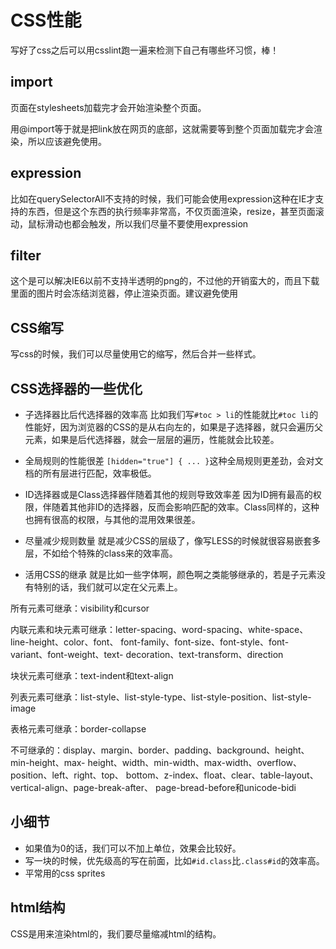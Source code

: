 # CSS性能
写好了css之后可以用csslint跑一遍来检测下自己有哪些坏习惯，棒！

## import
页面在stylesheets加载完才会开始渲染整个页面。

用@import等于就是把link放在网页的底部，这就需要等到整个页面加载完才会渲染，所以应该避免使用。

## expression
比如在querySelectorAll不支持的时候，我们可能会使用expression这种在IE才支持的东西，但是这个东西的执行频率非常高，不仅页面渲染，resize，甚至页面滚动，鼠标滑动也都会触发，所以我们尽量不要使用expression

## filter
这个是可以解决IE6以前不支持半透明的png的，不过他的开销蛮大的，而且下载里面的图片时会冻结浏览器，停止渲染页面。建议避免使用

## CSS缩写
写css的时候，我们可以尽量使用它的缩写，然后合并一些样式。

## CSS选择器的一些优化
 - 子选择器比后代选择器的效率高
比如我们写`#toc > li`的性能就比`#toc li`的性能好，因为浏览器的CSS的是从右向左的，如果是子选择器，就只会遍历父元素，如果是后代选择器，就会一层层的遍历，性能就会比较差。

 - 全局规则的性能很差
`[hidden="true"] { ... }`这种全局规则更差劲，会对文档的所有层进行匹配，效率极低。

 - ID选择器或是Class选择器伴随着其他的规则导致效率差
因为ID拥有最高的权限，伴随着其他非ID的选择器，反而会影响匹配的效率。Class同样的，这种也拥有很高的权限，与其他的混用效果很差。

 - 尽量减少规则数量
就是减少CSS的层级了，像写LESS的时候就很容易嵌套多层，不如给个特殊的class来的效率高。

 - 活用CSS的继承
就是比如一些字体啊，颜色啊之类能够继承的，若是子元素没有特别的话，我们就可以定在父元素上。

所有元素可继承：visibility和cursor

内联元素和块元素可继承：letter-spacing、word-spacing、white-space、line-height、color、font、 font-family、font-size、font-style、font-variant、font-weight、text- decoration、text-transform、direction

块状元素可继承：text-indent和text-align

列表元素可继承：list-style、list-style-type、list-style-position、list-style-image

表格元素可继承：border-collapse

不可继承的：display、margin、border、padding、background、height、min-height、max- height、width、min-width、max-width、overflow、position、left、right、top、 bottom、z-index、float、clear、table-layout、vertical-align、page-break-after、 page-bread-before和unicode-bidi

## 小细节
 - 如果值为0的话，我们可以不加上单位，效果会比较好。
 - 写一块的时候，优先级高的写在前面，比如`#id.class`比`.class#id`的效率高。
 - 平常用的css sprites

## html结构
CSS是用来渲染html的，我们要尽量缩减html的结构。
